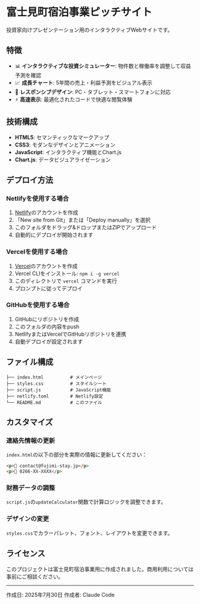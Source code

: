 # 富士見町宿泊事業ピッチサイト

投資家向けプレゼンテーション用のインタラクティブWebサイトです。

## 特徴

- 📊 **インタラクティブな投資シミュレーター**: 物件数と稼働率を調整して収益予測を確認
- 📈 **成長チャート**: 5年間の売上・利益予測をビジュアル表示
- 📱 **レスポンシブデザイン**: PC・タブレット・スマートフォンに対応
- ⚡ **高速表示**: 最適化されたコードで快適な閲覧体験

## 技術構成

- **HTML5**: セマンティックなマークアップ
- **CSS3**: モダンなデザインとアニメーション
- **JavaScript**: インタラクティブ機能とChart.js
- **Chart.js**: データビジュアライゼーション

## デプロイ方法

### Netlifyを使用する場合

1. [Netlify](https://netlify.com)のアカウントを作成
2. 「New site from Git」または「Deploy manually」を選択
3. このフォルダをドラッグ&ドロップまたはZIPでアップロード
4. 自動的にデプロイが開始されます

### Vercelを使用する場合

1. [Vercel](https://vercel.com)のアカウントを作成
2. Vercel CLIをインストール: `npm i -g vercel`
3. このディレクトリで `vercel` コマンドを実行
4. プロンプトに従ってデプロイ

### GitHubを使用する場合

1. GitHubにリポジトリを作成
2. このフォルダの内容をpush
3. NetlifyまたはVercelでGitHubリポジトリを連携
4. 自動デプロイが設定されます

## ファイル構成

```
├── index.html          # メインページ
├── styles.css          # スタイルシート
├── script.js           # JavaScript機能
├── netlify.toml        # Netlify設定
└── README.md           # このファイル
```

## カスタマイズ

### 連絡先情報の更新
`index.html`の以下の部分を実際の情報に更新してください：

```html
<p>📧 contact@fujimi-stay.jp</p>
<p>📱 0266-XX-XXXX</p>
```

### 財務データの調整
`script.js`の`updateCalculator`関数で計算ロジックを調整できます。

### デザインの変更
`styles.css`でカラーパレット、フォント、レイアウトを変更できます。

## ライセンス

このプロジェクトは富士見町宿泊事業用に作成されました。商用利用については事前にご相談ください。

---
作成日: 2025年7月30日
作成者: Claude Code